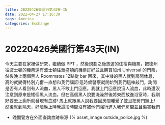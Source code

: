 ```yaml
---
title: 20220426美國行第43天-IN
date: 2022-04-27 17:16:30
tags: America
categories: Exchange
---
```

# 20220426美國行第43天(IN)

今天主要在家裡做研究，繼續做 PPT ，然後規劃之後旅遊的住宿與機票，把德州往波士頓的機票還有波士頓往華盛頓的機票訂好並且購買加州 Universal 的門票，然後晚上兩個黑人 Roommates 12點從 bar 回來，其中矮的黑人就到房間休息，高的就變得特別亢奮一直想和我們講話!這時候警察就開始到我們這棟敲門，詢問是否有人看到有人流血，黑人不敢上門回應，我就上門回應說沒人流血，此時還沒注意到原來是矮個黑人流血，但在高個黑人說要洗澡然後將東西放進浴室時，我剛好要去上廁所就發現有血跡! 馬上就跟黑人說我要回房間睡覺了並且把房門鎖上! 然後就到隔天，好險晚上睡覺這段時間沒有被他們強行進入我們房間並且傷害我們

- 晚間警方在外面查詢血跡來源
{% asset_image outside_police.jpg %}